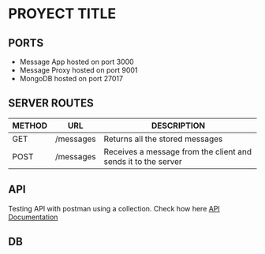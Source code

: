 # PROYECT TITLE

## PORTS

- Message App hosted on port 3000
- Message Proxy hosted on port 9001
- MongoDB hosted on port 27017

## SERVER ROUTES

| METHOD | URL | DESCRIPTION |
| ------------- | ------------- | ------------- |
| GET |  /messages  |  Returns all the stored messages|
| POST |  /messages  | Receives a message from the client and sends it to the server |

## API

Testing API with postman using a collection. Check how here [API Documentation](messageapp\doc\README.md)

## DB

